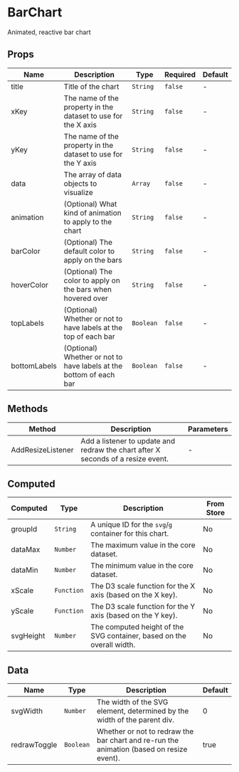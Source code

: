 # BarChart

Animated, reactive bar chart

## Props

<!-- @vuese:BarChart:props:start -->
|Name|Description|Type|Required|Default|
|---|---|---|---|---|
|title|Title of the chart|`String`|`false`|-|
|xKey|The name of the property in the dataset to use for the X axis|`String`|`false`|-|
|yKey|The name of the property in the dataset to use for the Y axis|`String`|`false`|-|
|data|The array of data objects to visualize|`Array`|`false`|-|
|animation|(Optional) What kind of animation to apply to the chart|`String`|`false`|-|
|barColor|(Optional) The default color to apply on the bars|`String`|`false`|-|
|hoverColor|(Optional) The color to apply on the bars when hovered over|`String`|`false`|-|
|topLabels|(Optional) Whether or not to have labels at the top of each bar|`Boolean`|`false`|-|
|bottomLabels|(Optional) Whether or not to have labels at the bottom of each bar|`Boolean`|`false`|-|

<!-- @vuese:BarChart:props:end -->


## Methods

<!-- @vuese:BarChart:methods:start -->
|Method|Description|Parameters|
|---|---|---|
|AddResizeListener|Add a listener to update and redraw the chart after X seconds of a resize event.|-|

<!-- @vuese:BarChart:methods:end -->


## Computed

<!-- @vuese:BarChart:computed:start -->
|Computed|Type|Description|From Store|
|---|---|---|---|
|groupId|`String`|A unique ID for the `svg`/`g` container for this chart.|No|
|dataMax|`Number`|The maximum value in the core dataset.|No|
|dataMin|`Number`|The minimum value in the core dataset.|No|
|xScale|`Function`|The D3 scale function for the X axis (based on the X key).|No|
|yScale|`Function`|The D3 scale function for the Y axis (based on the Y key).|No|
|svgHeight|`Number`|The computed height of the SVG container, based on the overall width.|No|

<!-- @vuese:BarChart:computed:end -->


## Data

<!-- @vuese:BarChart:data:start -->
|Name|Type|Description|Default|
|---|---|---|---|
|svgWidth|`Number`|The width of the SVG element, determined by the width of the parent div.|0|
|redrawToggle|`Boolean`|Whether or not to redraw the bar chart and re-run the animation (based on resize event).|true|

<!-- @vuese:BarChart:data:end -->


